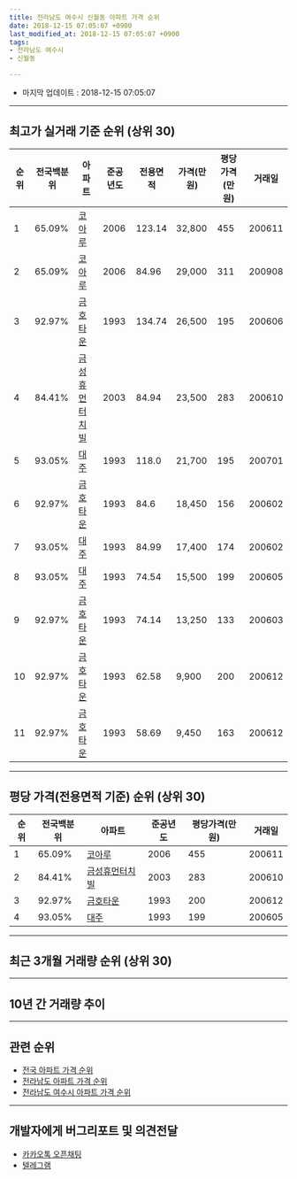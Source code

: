 ```yaml
---
title: 전라남도 여수시 신월동 아파트 가격 순위
date: 2018-12-15 07:05:07 +0900
last_modified_at: 2018-12-15 07:05:07 +0900
tags:
- 전라남도 여수시
- 신월동

---
```


* 마지막 업데이트 : 2018-12-15 07:05:07

---

## 최고가 실거래 기준 순위 (상위 30)


|순위|전국백분위|아파트|준공년도|전용면적|가격(만원)|평당가격(만원)|거래일|
|---|---|---|---|---|---|---|---|
|1|65.09%|[코아루](https://search.naver.com/search.naver?query=%EC%A0%84%EB%9D%BC%EB%82%A8%EB%8F%84+%EC%97%AC%EC%88%98%EC%8B%9C+%EC%8B%A0%EC%9B%94%EB%8F%99+%EC%BD%94%EC%95%84%EB%A3%A8)|2006|123.14|32,800|455|200611|
|2|65.09%|[코아루](https://search.naver.com/search.naver?query=%EC%A0%84%EB%9D%BC%EB%82%A8%EB%8F%84+%EC%97%AC%EC%88%98%EC%8B%9C+%EC%8B%A0%EC%9B%94%EB%8F%99+%EC%BD%94%EC%95%84%EB%A3%A8)|2006|84.96|29,000|311|200908|
|3|92.97%|[금호타운](https://search.naver.com/search.naver?query=%EC%A0%84%EB%9D%BC%EB%82%A8%EB%8F%84+%EC%97%AC%EC%88%98%EC%8B%9C+%EC%8B%A0%EC%9B%94%EB%8F%99+%EA%B8%88%ED%98%B8%ED%83%80%EC%9A%B4)|1993|134.74|26,500|195|200606|
|4|84.41%|[금성휴먼터치빌](https://search.naver.com/search.naver?query=%EC%A0%84%EB%9D%BC%EB%82%A8%EB%8F%84+%EC%97%AC%EC%88%98%EC%8B%9C+%EC%8B%A0%EC%9B%94%EB%8F%99+%EA%B8%88%EC%84%B1%ED%9C%B4%EB%A8%BC%ED%84%B0%EC%B9%98%EB%B9%8C)|2003|84.94|23,500|283|200610|
|5|93.05%|[대주](https://search.naver.com/search.naver?query=%EC%A0%84%EB%9D%BC%EB%82%A8%EB%8F%84+%EC%97%AC%EC%88%98%EC%8B%9C+%EC%8B%A0%EC%9B%94%EB%8F%99+%EB%8C%80%EC%A3%BC)|1993|118.0|21,700|195|200701|
|6|92.97%|[금호타운](https://search.naver.com/search.naver?query=%EC%A0%84%EB%9D%BC%EB%82%A8%EB%8F%84+%EC%97%AC%EC%88%98%EC%8B%9C+%EC%8B%A0%EC%9B%94%EB%8F%99+%EA%B8%88%ED%98%B8%ED%83%80%EC%9A%B4)|1993|84.6|18,450|156|200602|
|7|93.05%|[대주](https://search.naver.com/search.naver?query=%EC%A0%84%EB%9D%BC%EB%82%A8%EB%8F%84+%EC%97%AC%EC%88%98%EC%8B%9C+%EC%8B%A0%EC%9B%94%EB%8F%99+%EB%8C%80%EC%A3%BC)|1993|84.99|17,400|174|200602|
|8|93.05%|[대주](https://search.naver.com/search.naver?query=%EC%A0%84%EB%9D%BC%EB%82%A8%EB%8F%84+%EC%97%AC%EC%88%98%EC%8B%9C+%EC%8B%A0%EC%9B%94%EB%8F%99+%EB%8C%80%EC%A3%BC)|1993|74.54|15,500|199|200605|
|9|92.97%|[금호타운](https://search.naver.com/search.naver?query=%EC%A0%84%EB%9D%BC%EB%82%A8%EB%8F%84+%EC%97%AC%EC%88%98%EC%8B%9C+%EC%8B%A0%EC%9B%94%EB%8F%99+%EA%B8%88%ED%98%B8%ED%83%80%EC%9A%B4)|1993|74.14|13,250|133|200603|
|10|92.97%|[금호타운](https://search.naver.com/search.naver?query=%EC%A0%84%EB%9D%BC%EB%82%A8%EB%8F%84+%EC%97%AC%EC%88%98%EC%8B%9C+%EC%8B%A0%EC%9B%94%EB%8F%99+%EA%B8%88%ED%98%B8%ED%83%80%EC%9A%B4)|1993|62.58|9,900|200|200612|
|11|92.97%|[금호타운](https://search.naver.com/search.naver?query=%EC%A0%84%EB%9D%BC%EB%82%A8%EB%8F%84+%EC%97%AC%EC%88%98%EC%8B%9C+%EC%8B%A0%EC%9B%94%EB%8F%99+%EA%B8%88%ED%98%B8%ED%83%80%EC%9A%B4)|1993|58.69|9,450|163|200612|


---

## 평당 가격(전용면적 기준) 순위 (상위 30)


|순위|전국백분위|아파트|준공년도|평당가격(만원)|거래일|
|---|---|---|---|---|---|
|1|65.09%|[코아루](https://search.naver.com/search.naver?query=%EC%A0%84%EB%9D%BC%EB%82%A8%EB%8F%84+%EC%97%AC%EC%88%98%EC%8B%9C+%EC%8B%A0%EC%9B%94%EB%8F%99+%EC%BD%94%EC%95%84%EB%A3%A8)|2006|455|200611|
|2|84.41%|[금성휴먼터치빌](https://search.naver.com/search.naver?query=%EC%A0%84%EB%9D%BC%EB%82%A8%EB%8F%84+%EC%97%AC%EC%88%98%EC%8B%9C+%EC%8B%A0%EC%9B%94%EB%8F%99+%EA%B8%88%EC%84%B1%ED%9C%B4%EB%A8%BC%ED%84%B0%EC%B9%98%EB%B9%8C)|2003|283|200610|
|3|92.97%|[금호타운](https://search.naver.com/search.naver?query=%EC%A0%84%EB%9D%BC%EB%82%A8%EB%8F%84+%EC%97%AC%EC%88%98%EC%8B%9C+%EC%8B%A0%EC%9B%94%EB%8F%99+%EA%B8%88%ED%98%B8%ED%83%80%EC%9A%B4)|1993|200|200612|
|4|93.05%|[대주](https://search.naver.com/search.naver?query=%EC%A0%84%EB%9D%BC%EB%82%A8%EB%8F%84+%EC%97%AC%EC%88%98%EC%8B%9C+%EC%8B%A0%EC%9B%94%EB%8F%99+%EB%8C%80%EC%A3%BC)|1993|199|200605|


---

## 최근 3개월 거래량 순위 (상위 30)


<div style="width:100%;">
    <canvas id="deal_count_ranking" height="250"></canvas>
</div>


<script>
new Chart(document.getElementById("deal_count_ranking"), {
    type: 'horizontalBar',
    data: {
        labels: ['금호타운', '코아루', '대주', '금성휴먼터치빌'],
        datasets: [{
            label: '실거래 수',
            data: [17, 7, 3, 1],
            borderColor: "rgba(255, 0, 128, 1)",
            backgroundColor: "rgba(255, 0, 128, 0.5)",
            fill: false,
        }]
    },
    options: {
        responsive: true,
        title: {
            display: true,
            text: '최근 3개월 거래량 순위'
        },
        tooltips: {
            mode: 'index',
            intersect: false,
            callbacks: {
                title: function(tooltipItems, data) {
                    return "실거래 수:";
                },
                label: function(tooltipItem, data) {
                    return data.labels[tooltipItem.index] + ": " + tooltipItem.xLabel;
                }
            }
        },
        hover: {
            mode: 'nearest',
            intersect: true
        },
        scales: {
            xAxes: [{
                display: true,
                scaleLabel: {
                    display: true,
                    labelString: '실거래 수'
                },
                ticks: {
                    suggestedMin: 0,
                }
            }],
            yAxes: [{
                display: true,
                ticks: {
                    autoSkip: false,
                    callback: function(value, index, values) {
                        if (value.length > 15)
                            return value.substr(0, 13) + "...";
                        else
                            return value;
                    }
                },
                scaleLabel: {
                    display: false,
                }
            }]
        }
    }
});

</script>


---

## 10년 간 거래량 추이


<div style="width:100%;">
    <canvas id="deal_progress" height="250"></canvas>
</div>

<script>
new Chart(document.getElementById("deal_progress"), {
    type: 'line',
    data: {
        labels: ['200812','200901','200902','200903','200904','200905','200906','200907','200908','200909','200910','200911','200912','201001','201002','201003','201004','201005','201006','201007','201008','201009','201010','201011','201012','201101','201102','201103','201104','201105','201106','201107','201108','201109','201110','201111','201112','201201','201202','201203','201204','201205','201206','201207','201208','201209','201210','201211','201212','201301','201302','201303','201304','201305','201306','201307','201308','201309','201310','201311','201312','201401','201402','201403','201404','201405','201406','201407','201408','201409','201410','201411','201412','201501','201502','201503','201504','201505','201506','201507','201508','201509','201510','201511','201512','201601','201602','201603','201604','201605','201606','201607','201608','201609','201610','201611','201612','201701','201702','201703','201704','201705','201706','201707','201708','201709','201710','201711','201712','201801','201802','201803','201804','201805','201806','201807','201808','201809','201810','201811','201812'],
        datasets: [{
            label: '실거래 수',
            pointRadius: 1,
            data: [5, 8, 8, 10, 11, 10, 9, 15, 15, 12, 9, 17, 11, 16, 7, 12, 8, 10, 15, 13, 12, 9, 12, 9, 6, 6, 14, 12, 10, 6, 8, 8, 6, 5, 1, 12, 10, 6, 6, 8, 9, 9, 2, 7, 6, 4, 9, 8, 9, 9, 6, 9, 16, 11, 11, 7, 3, 6, 9, 14, 8, 11, 11, 5, 6, 11, 4, 8, 4, 6, 5, 5, 8, 10, 6, 8, 15, 13, 13, 17, 8, 12, 12, 7, 8, 16, 6, 7, 13, 8, 12, 6, 11, 8, 9, 14, 8, 6, 4, 9, 5, 9, 7, 7, 6, 9, 7, 9, 9, 13, 7, 12, 10, 10, 5, 3, 3, 9, 19, 9, 0],
            borderColor: "rgba(255, 201, 14, 1)",
            backgroundColor: "rgba(255, 201, 14, 0.5)",
            fill: true,
        }]
    },
    options: {
        responsive: true,
        title: {
            display: true,
            text: '10년간 거래량 추이'
        },
        tooltips: {
            mode: 'index',
            intersect: false,
        },
        hover: {
            mode: 'nearest',
            intersect: true
        },
        scales: {
            xAxes: [{
                display: true,
                scaleLabel: {
                    display: true,
                    labelString: '년/월'
                }
            }],
            yAxes: [{
                display: true,
                ticks: {
                    suggestedMin: 0,
                },
                scaleLabel: {
                    display: true,
                    labelString: '실거래 수'
                }
            }]
        }
    }
});

</script>


---

## 관련 순위

- [전국 아파트 가격 순위](https://inasie.github.io/apt-ranking/전국)
- [전라남도 아파트 가격 순위](https://inasie.github.io/apt-ranking/전라남도)
- [전라남도 여수시 아파트 가격 순위](https://inasie.github.io/apt-ranking/전라남도-여수시)


---

## 개발자에게 버그리포트 및 의견전달

- [카카오톡 오픈채팅](https://open.kakao.com/o/gLJUAP4)
- [텔레그램](https://t.me/inasie)

